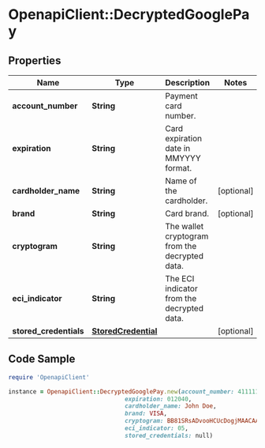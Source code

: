 # OpenapiClient::DecryptedGooglePay

## Properties

Name | Type | Description | Notes
------------ | ------------- | ------------- | -------------
**account_number** | **String** | Payment card number. | 
**expiration** | **String** | Card expiration date in MMYYYY format. | 
**cardholder_name** | **String** | Name of the cardholder. | [optional] 
**brand** | **String** | Card brand. | [optional] 
**cryptogram** | **String** | The wallet cryptogram from the decrypted data. | 
**eci_indicator** | **String** | The ECI indicator from the decrypted data. | 
**stored_credentials** | [**StoredCredential**](StoredCredential.md) |  | [optional] 

## Code Sample

```ruby
require 'OpenapiClient'

instance = OpenapiClient::DecryptedGooglePay.new(account_number: 4111111111111111,
                                 expiration: 012040,
                                 cardholder_name: John Doe,
                                 brand: VISA,
                                 cryptogram: BB81SRsADvooHCUcDogjMAACAAA&#x3D;,
                                 eci_indicator: 05,
                                 stored_credentials: null)
```


